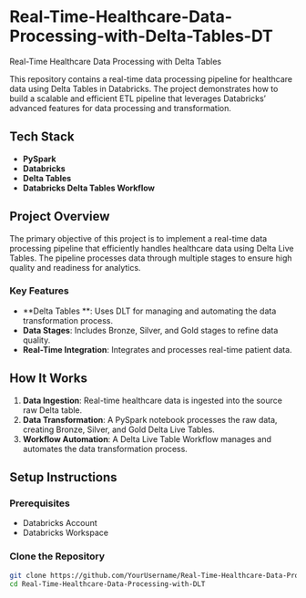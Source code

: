 # Real-Time-Healthcare-Data-Processing-with-Delta-Tables-DT
Real-Time Healthcare Data Processing with Delta Tables 

This repository contains a real-time data processing pipeline for healthcare data using Delta Tables  in Databricks. The project demonstrates how to build a scalable and efficient ETL pipeline that leverages Databricks’ advanced features for data processing and transformation.

## Tech Stack

- **PySpark**
- **Databricks**
- **Delta Tables**
- **Databricks Delta Tables  Workflow**

## Project Overview

The primary objective of this project is to implement a real-time data processing pipeline that efficiently handles healthcare data using Delta Live Tables. The pipeline processes data through multiple stages to ensure high quality and readiness for analytics.

### Key Features

- **Delta Tables **: Uses DLT for managing and automating the data transformation process.
- **Data Stages**: Includes Bronze, Silver, and Gold stages to refine data quality.
- **Real-Time Integration**: Integrates and processes real-time patient data.

## How It Works

1. **Data Ingestion**: Real-time healthcare data is ingested into the source raw Delta table.
2. **Data Transformation**: A PySpark notebook processes the raw data, creating Bronze, Silver, and Gold Delta Live Tables.
3. **Workflow Automation**: A Delta Live Table Workflow manages and automates the data transformation process.

## Setup Instructions

### Prerequisites

- Databricks Account
- Databricks Workspace

### Clone the Repository

```bash
git clone https://github.com/YourUsername/Real-Time-Healthcare-Data-Processing-with-DLT.git
cd Real-Time-Healthcare-Data-Processing-with-DLT
